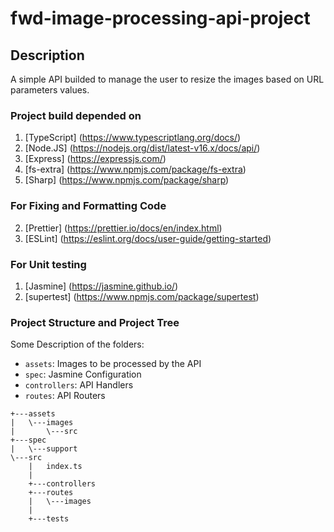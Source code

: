 # fwd-image-processing-api-project

## Description

A simple API builded to manage the user to resize the images based on URL parameters values.

### Project build depended on

1. [TypeScript] (https://www.typescriptlang.org/docs/)
2. [Node.JS] (https://nodejs.org/dist/latest-v16.x/docs/api/)
3. [Express] (https://expressjs.com/)
4. [fs-extra] (https://www.npmjs.com/package/fs-extra)
5. [Sharp] (https://www.npmjs.com/package/sharp)

### For Fixing and Formatting Code

2. [Prettier] (https://prettier.io/docs/en/index.html)
1. [ESLint] (https://eslint.org/docs/user-guide/getting-started)

### For Unit testing

1. [Jasmine] (https://jasmine.github.io/)
2. [supertest] (https://www.npmjs.com/package/supertest)

### Project Structure and Project Tree

Some Description of the folders:
- `assets`: Images to be processed by the API
- `spec`: Jasmine Configuration
- `controllers`: API Handlers
- `routes`: API Routers

```
+---assets
|   \---images
|       \---src
+---spec
|   \---support    
\---src
    |   index.ts
    |
    +---controllers    
    +---routes
    |   \---images
    |           
    +---tests         
  ```
  
